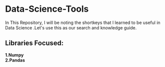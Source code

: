 # **Data-Science-Tools**
In This Repository, I will be noting the shortkeys that I learned to be useful in Data Science .Let's use this as our search and knowledge guide.
## **Libraries Focused:**
**1.Numpy**<br>
**2.Pandas**<br>
